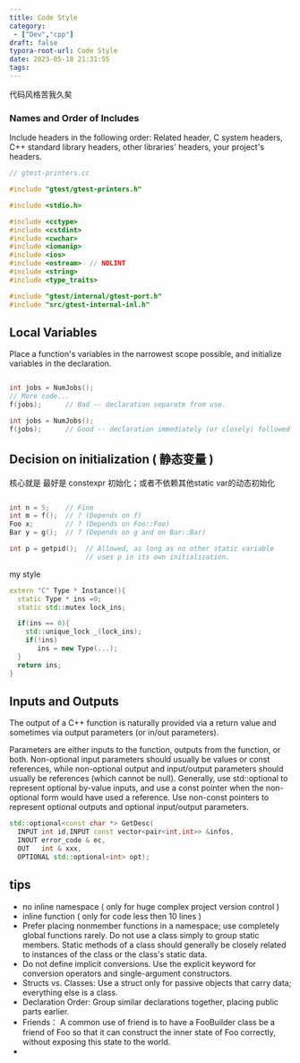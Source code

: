 ```yaml
---
title: Code Style
category:
 - ["Dev","cpp"]
draft: false
typora-root-url: Code Style
date: 2023-05-18 21:31:55
tags:
---
```


  代码风格苦我久矣

### Names and Order of Includes
Include headers in the following order: Related header, C system headers, C++ standard library headers, other libraries' headers, your project's headers.
```cpp
// gtest-printers.cc

#include "gtest/gtest-printers.h"

#include <stdio.h>

#include <cctype>
#include <cstdint>
#include <cwchar>
#include <iomanip>
#include <ios>
#include <ostream>  // NOLINT
#include <string>
#include <type_traits>

#include "gtest/internal/gtest-port.h"
#include "src/gtest-internal-inl.h"
```

## Local Variables
Place a function's variables in the narrowest scope possible, and initialize variables in the declaration.
```cpp

int jobs = NumJobs();
// More code...
f(jobs);      // Bad -- declaration separate from use.

int jobs = NumJobs();
f(jobs);      // Good -- declaration immediately (or closely) followed by use.
```

## Decision on initialization ( 静态变量 )
核心就是 最好是 constexpr 初始化；或者不依赖其他static var的动态初始化

```cpp

int n = 5;    // Fine
int m = f();  // ? (Depends on f)
Foo x;        // ? (Depends on Foo::Foo)
Bar y = g();  // ? (Depends on g and on Bar::Bar)

int p = getpid();  // Allowed, as long as no other static variable
                   // uses p in its own initialization.
```
my style
```cpp
extern "C" Type * Instance(){
  static Type * ins =0;
  static std::mutex lock_ins;

  if(ins == 0){
    std::unique_lock _(lock_ins);
    if(!ins)
       ins = new Type(...);
  }
  return ins;
}

```

## Inputs and Outputs
The output of a C++ function is naturally provided via a return value and sometimes via output parameters (or in/out parameters).

Parameters are either inputs to the function, outputs from the function, or both. Non-optional input parameters should usually be values or const references, while non-optional output and input/output parameters should usually be references (which cannot be null). Generally, use std::optional to represent optional by-value inputs, and use a const pointer when the non-optional form would have used a reference. Use non-const pointers to represent optional outputs and optional input/output parameters.

```cpp
std::optional<const char *> GetDesc(
  INPUT int id,INPUT const vector<pair<int,int>> &infos,
  INOUT error_code & ec, 
  OUT   int & xxx,
  OPTIONAL std::optional<int> opt);
```

## tips
* no inline namespace ( only for huge complex project version control )
*    inline function  ( only for code less then 10 lines )
* Prefer placing nonmember functions in a namespace; use completely global functions rarely. Do not use a class simply to group static members. Static methods of a class should generally be closely related to instances of the class or the class's static data.
* Do not define implicit conversions. Use the explicit keyword for conversion operators and single-argument constructors.
* Structs vs. Classes: Use a struct only for passive objects that carry data; everything else is a class.
* Declaration Order: Group similar declarations together, placing public parts earlier.
* Friends： A common use of friend is to have a FooBuilder class be a friend of Foo so that it can construct the inner state of Foo correctly, without exposing this state to the world. 
* 
